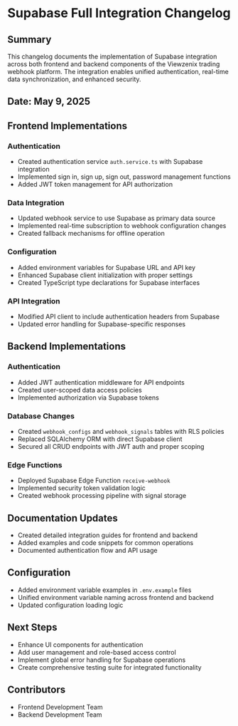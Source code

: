 # Supabase Full Integration Changelog

## Summary
This changelog documents the implementation of Supabase integration across both frontend and backend components of the Viewzenix trading webhook platform. The integration enables unified authentication, real-time data synchronization, and enhanced security.

## Date: May 9, 2025

## Frontend Implementations

### Authentication
- Created authentication service `auth.service.ts` with Supabase integration
- Implemented sign in, sign up, sign out, password management functions
- Added JWT token management for API authorization

### Data Integration
- Updated webhook service to use Supabase as primary data source
- Implemented real-time subscription to webhook configuration changes
- Created fallback mechanisms for offline operation

### Configuration
- Added environment variables for Supabase URL and API key
- Enhanced Supabase client initialization with proper settings
- Created TypeScript type declarations for Supabase interfaces

### API Integration
- Modified API client to include authentication headers from Supabase
- Updated error handling for Supabase-specific responses

## Backend Implementations

### Authentication
- Added JWT authentication middleware for API endpoints
- Created user-scoped data access policies
- Implemented authorization via Supabase tokens

### Database Changes
- Created `webhook_configs` and `webhook_signals` tables with RLS policies
- Replaced SQLAlchemy ORM with direct Supabase client
- Secured all CRUD endpoints with JWT auth and proper scoping

### Edge Functions
- Deployed Supabase Edge Function `receive-webhook`
- Implemented security token validation logic
- Created webhook processing pipeline with signal storage

## Documentation Updates
- Created detailed integration guides for frontend and backend
- Added examples and code snippets for common operations
- Documented authentication flow and API usage

## Configuration
- Added environment variable examples in `.env.example` files
- Unified environment variable naming across frontend and backend
- Updated configuration loading logic

## Next Steps
- Enhance UI components for authentication
- Add user management and role-based access control
- Implement global error handling for Supabase operations
- Create comprehensive testing suite for integrated functionality

## Contributors
- Frontend Development Team
- Backend Development Team 